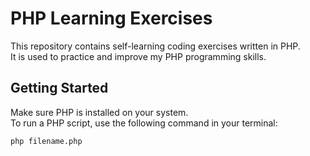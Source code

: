 # PHP Learning Exercises

This repository contains self-learning coding exercises written in PHP.  
It is used to practice and improve my PHP programming skills.

## Getting Started

Make sure PHP is installed on your system.  
To run a PHP script, use the following command in your terminal:

```bash
php filename.php
